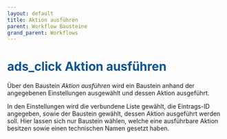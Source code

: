 ```yaml
---
layout: default
title: Aktion ausführen
parent: Workflow Bausteine
grand_parent: Workflows
---
```


# <span style="color:#0b5394"><span class="material-icons">ads_click</span> **Aktion ausführen**</span>

Über den Baustein *Aktion ausführen* wird ein Baustein anhand der angegebenen Einstellungen ausgewählt und dessen Aktion ausgeführt.

In den Einstellungen wird die verbundene Liste gewählt, die Eintrags-ID angegeben, sowie der Baustein gewählt, dessen Aktion ausgeführt werden soll.
Hier lassen sich nur Baustein wählen, welche eine ausführbare Aktion besitzen sowie einen technischen Namen gesetzt haben.
